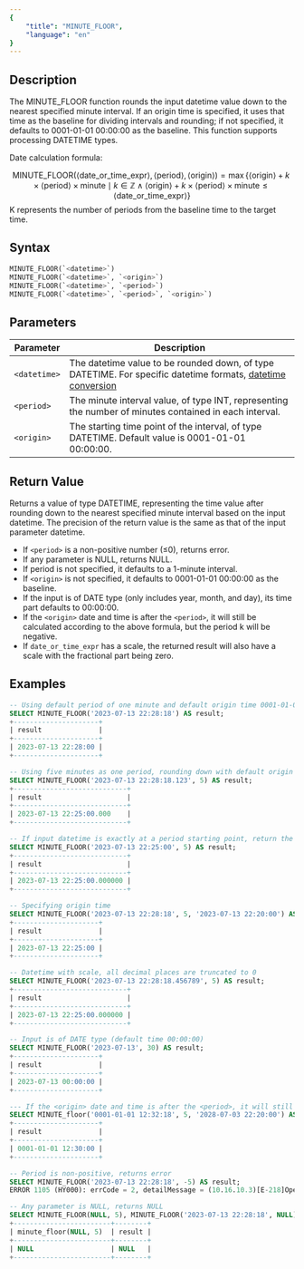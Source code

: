 ```yaml
---
{
    "title": "MINUTE_FLOOR",
    "language": "en"
}
---
```


## Description

The MINUTE_FLOOR function rounds the input datetime value down to the nearest specified minute interval. If an origin time is specified, it uses that time as the baseline for dividing intervals and rounding; if not specified, it defaults to 0001-01-01 00:00:00 as the baseline. This function supports processing DATETIME types.

Date calculation formula:

$$
\text{MINUTE\_FLOOR}(\langle\text{date\_or\_time\_expr}\rangle, \langle\text{period}\rangle, \langle\text{origin}\rangle) = \max\{\langle\text{origin}\rangle + k \times \langle\text{period}\rangle \times \text{minute} \mid k \in \mathbb{Z} \land \langle\text{origin}\rangle + k \times \langle\text{period}\rangle \times \text{minute} \leq \langle\text{date\_or\_time\_expr}\rangle\}
$$
K represents the number of periods from the baseline time to the target time.

## Syntax

```sql
MINUTE_FLOOR(`<datetime>`)
MINUTE_FLOOR(`<datetime>`, `<origin>`)
MINUTE_FLOOR(`<datetime>`, `<period>`)
MINUTE_FLOOR(`<datetime>`, `<period>`, `<origin>`)
```

## Parameters

| Parameter | Description |
| --------- | ----------- |
| `<datetime>` | The datetime value to be rounded down, of type DATETIME. For specific datetime formats, [datetime conversion](../../../../../docs/sql-manual/basic-element/sql-data-types/conversion/datetime-conversion) |
| `<period>` | The minute interval value, of type INT, representing the number of minutes contained in each interval. |
| `<origin>` | The starting time point of the interval, of type DATETIME. Default value is 0001-01-01 00:00:00. |

## Return Value

Returns a value of type DATETIME, representing the time value after rounding down to the nearest specified minute interval based on the input datetime. The precision of the return value is the same as that of the input parameter datetime.

- If `<period>` is a non-positive number (≤0), returns error.
- If any parameter is NULL, returns NULL.
- If period is not specified, it defaults to a 1-minute interval.
- If `<origin>` is not specified, it defaults to 0001-01-01 00:00:00 as the baseline.
- If the input is of DATE type (only includes year, month, and day), its time part defaults to 00:00:00.
- If the `<origin>` date and time is after the `<period>`, it will still be calculated according to the above formula, but the period k will be negative.
- If `date_or_time_expr` has a scale, the returned result will also have a scale with the fractional part being zero.

## Examples

```sql
-- Using default period of one minute and default origin time 0001-01-01 00:00:00
SELECT MINUTE_FLOOR('2023-07-13 22:28:18') AS result;
+---------------------+
| result              |
+---------------------+
| 2023-07-13 22:28:00 |
+---------------------+

-- Using five minutes as one period, rounding down with default origin point
SELECT MINUTE_FLOOR('2023-07-13 22:28:18.123', 5) AS result;
+----------------------------+
| result                     |
+----------------------------+
| 2023-07-13 22:25:00.000    |
+----------------------------+

-- If input datetime is exactly at a period starting point, return the input datetime
SELECT MINUTE_FLOOR('2023-07-13 22:25:00', 5) AS result;
+----------------------------+
| result                     |
+----------------------------+
| 2023-07-13 22:25:00.000000 |
+----------------------------+

-- Specifying origin time
SELECT MINUTE_FLOOR('2023-07-13 22:28:18', 5, '2023-07-13 22:20:00') AS result;
+---------------------+
| result              |
+---------------------+
| 2023-07-13 22:25:00 |
+---------------------+

-- Datetime with scale, all decimal places are truncated to 0
SELECT MINUTE_FLOOR('2023-07-13 22:28:18.456789', 5) AS result;
+----------------------------+
| result                     |
+----------------------------+
| 2023-07-13 22:25:00.000000 |
+----------------------------+

-- Input is of DATE type (default time 00:00:00)
SELECT MINUTE_FLOOR('2023-07-13', 30) AS result;
+---------------------+
| result              |
+---------------------+
| 2023-07-13 00:00:00 |
+---------------------+

--- If the <origin> date and time is after the <period>, it will still be calculated according to the above formula, but the period k will be negative
SELECT MINUTE_floor('0001-01-01 12:32:18', 5, '2028-07-03 22:20:00') AS result;
+---------------------+
| result              |
+---------------------+
| 0001-01-01 12:30:00 |
+---------------------+

-- Period is non-positive, returns error
SELECT MINUTE_FLOOR('2023-07-13 22:28:18', -5) AS result;
ERROR 1105 (HY000): errCode = 2, detailMessage = (10.16.10.3)[E-218]Operation minute_floor of 2023-07-13 22:28:18, -5 out of range

-- Any parameter is NULL, returns NULL
SELECT MINUTE_FLOOR(NULL, 5), MINUTE_FLOOR('2023-07-13 22:28:18', NULL) AS result;
+------------------------+--------+
| minute_floor(NULL, 5)  | result |
+------------------------+--------+
| NULL                   | NULL   |
+------------------------+--------+
```
